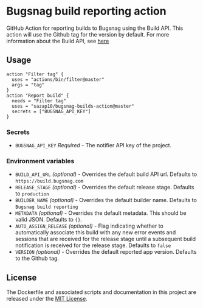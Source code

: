 # Bugsnag build reporting action
GitHub Action for reporting builds to Bugsnag using the Build API. This action will use the Github tag for the version by default. For more information about the Build API, see [here](https://docs.bugsnag.com/api/build/)

## Usage
```
action "Filter tag" {
  uses = "actions/bin/filter@master"
  args = "tag"
}
action "Report build" {
  needs = "Filter tag"
  uses = "sazap10/bugsnag-builds-action@master"
  secrets = ["BUGSNAG_API_KEY"]
}
```

### Secrets
* `BUGSNAG_API_KEY` *Required* - The notifier API key of the project.

### Environment variables
* `BUILD_API_URL` *(optional)* - Overrides the default build API url. Defaults to `https://build.bugsnag.com`
* `RELEASE_STAGE` *(optional)* - Overrides the default release stage. Defaults to `production`
* `BUILDER_NAME` *(optional)* - Overrides the default builder name. Defaults to `Bugsnag build reporting`
* `METADATA` *(optional)* - Overrides the default metadata. This should be valid JSON. Defaults to `{}`.
* `AUTO_ASSIGN_RELEASE` *(optional)* - Flag indicating whether to automatically associate this build with any new error events and sessions that are received for the release stage until a subsequent build notification is received for the release stage. Defaults to `false`
* `VERSION` *(optional)* - Overrides the default reported app version. Defaults to the Github tag.

## License
The Dockerfile and associated scripts and documentation in this project are released under the [MIT License](LICENSE).
